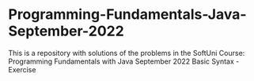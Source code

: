 # Programming-Fundamentals-Java-September-2022
This is a repository with solutions of the problems in the SoftUni Course: Programming Fundamentals with Java September 2022
Basic Syntax - Exercise
